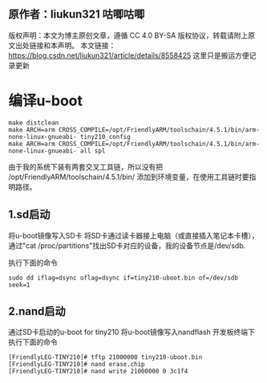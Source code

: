 ## 原作者：liukun321 咕唧咕唧

版权声明：本文为博主原创文章，遵循 CC 4.0 BY-SA 版权协议，转载请附上原文出处链接和本声明。
本文链接：https://blog.csdn.net/liukun321/article/details/8558425
这里只是搬运方便记录更新

# 编译u-boot
```shell
make distclean
make ARCH=arm CROSS_COMPILE=/opt/FriendlyARM/toolschain/4.5.1/bin/arm-none-linux-gnueabi- tiny210_config
make ARCH=arm CROSS_COMPILE=/opt/FriendlyARM/toolschain/4.5.1/bin/arm-none-linux-gnueabi- all spl
```
由于我的系统下装有两套交叉工具链，所以没有把 /opt/FriendlyARM/toolschain/4.5.1/bin/ 添加到环境变量，在使用工具链时要指明路径。

## 1.sd启动
 
将u-boot镜像写入SD卡
将SD卡通过读卡器接上电脑（或直接插入笔记本卡槽），通过"cat /proc/partitions"找出SD卡对应的设备，我的设备节点是/dev/sdb.

执行下面的命令
```shell
sudo dd iflag=dsync oflag=dsync if=tiny210-uboot.bin of=/dev/sdb seek=1
```
## 2.nand启动
通过SD卡启动的u-boot for tiny210 将u-boot镜像写入nandflash
开发板终端下执行下面的命令
```shell
[FriendlyLEG-TINY210]# tftp 21000000 tiny210-uboot.bin
[FriendlyLEG-TINY210]# nand erase.chip
[FriendlyLEG-TINY210]# nand write 21000000 0 3c1f4 
```

